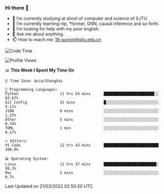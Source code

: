 ### Hi there 👋

<!--
**sunxin000/sunxin000** is a ✨ _special_ ✨ repository because its `README.md` (this file) appears on your GitHub profile.

Here are some ideas to get you started:

- 🔭 I’m currently working on ...
- 🌱 I’m currently learning ...
- 👯 I’m looking to collaborate on ...
- 🤔 I’m looking for help with ...
- 💬 Ask me about ...
- 📫 How to reach me: ...
- 😄 Pronouns: ...
- ⚡ Fun fact: ...
-->
- 🏫 I’m currently studying at shool of computer and science of SJTU.
- 🌱 I’m currently learning nlp, \*former, GNN, causal inference and so forth.
- 🤔 I’m looking for help with my poor english.
- 💬 Ask me about anything.
- 📫 How to reach me: 18-sunxin@sjtu.edu.cn
<!--START_SECTION:waka-->
![Code Time](http://img.shields.io/badge/Code%20Time-125%20hrs%2056%20mins-blue)

![Profile Views](http://img.shields.io/badge/Profile%20Views-10-blue)

📊 **This Week I Spent My Time On** 

```text
⌚︎ Time Zone: Asia/Shanghai

💬 Programming Languages: 
Python                   11 hrs 54 mins      ███████████████████████░░   93.67% 
Git Config               31 mins             █░░░░░░░░░░░░░░░░░░░░░░░░   4.11% 
JSON                     9 mins              ░░░░░░░░░░░░░░░░░░░░░░░░░   1.25% 
Other                    5 mins              ░░░░░░░░░░░░░░░░░░░░░░░░░   0.74% 
TOML                     1 min               ░░░░░░░░░░░░░░░░░░░░░░░░░   0.17%

🔥 Editors: 
VS Code                  12 hrs 43 mins      █████████████████████████   100.0%

💻 Operating System: 
Linux                    12 hrs 37 mins      ████████████████████████░   99.3% 
Mac                      5 mins              ░░░░░░░░░░░░░░░░░░░░░░░░░   0.7%

```


 Last Updated on 21/03/2022 02:50:20 UTC
<!--END_SECTION:waka-->
